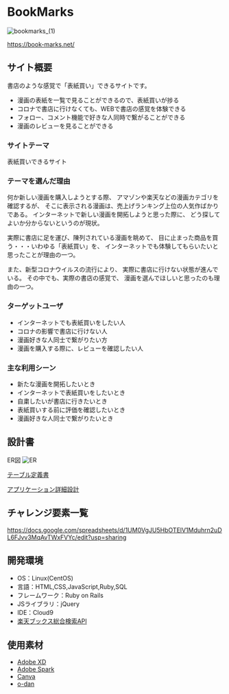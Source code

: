 # BookMarks
![bookmarks_(1)](https://user-images.githubusercontent.com/83628316/131446594-8d372348-88eb-4eb3-9fa7-7f8db1f3b362.png)

https://book-marks.net/

## サイト概要
書店のような感覚で「表紙買い」できるサイトです。

- 漫画の表紙を一覧で見ることができるので、表紙買いが捗る
- コロナで書店に行けなくても、WEBで書店の感覚を体験できる
- フォロー、コメント機能で好きな人同時で繋がることができる
- 漫画のレビューを見ることができる

### サイトテーマ
表紙買いできるサイト

### テーマを選んだ理由
何か新しい漫画を購入しようとする際、
アマゾンや楽天などの漫画カテゴリを確認するが、
そこに表示される漫画は、売上げランキング上位の人気作ばかりである。
インターネットで新しい漫画を開拓しようと思った際に、
どう探してよいか分からないというのが現状。

実際に書店に足を運び、陳列されている漫画を眺めて、
目に止まった商品を買う・・・いわゆる「表紙買い」を、
インターネットでも体験してもらいたいと思ったことが理由の一つ。

また、新型コロナウイルスの流行により、
実際に書店に行けない状態が進んでいる。
その中でも、実際の書店の感覚で、
漫画を選んでほしいと思ったのも理由の一つ。

### ターゲットユーザ
- インターネットでも表紙買いをしたい人
- コロナの影響で書店に行けない人
- 漫画好きな人同士で繋がりたい方
- 漫画を購入する際に、レビューを確認したい人

### 主な利用シーン
- 新たな漫画を開拓したいとき
- インターネットで表紙買いをしたいとき
- 自粛したいが書店に行きたいとき
- 表紙買いする前に評価を確認したいとき
- 漫画好きな人同士で繋がりたいとき

## 設計書
ER図
![ER](https://user-images.githubusercontent.com/83628316/131244452-2068c80f-e27f-435d-8e8a-4ed39640f499.jpg)

[テーブル定義書](https://drive.google.com/file/d/1sBXaajitwdSyAf7eLtXdoQqGRA3nndCc/view?usp=sharing)

[アプリケーション詳細設計](https://drive.google.com/file/d/1MqvGTELWrHOM01Cm26Ob-kuItxCAriNm/view?usp=sharing)

## チャレンジ要素一覧
<https://docs.google.com/spreadsheets/d/1UM0VgJU5HbOTElV1Mduhrn2uDL6FJvv3MqAvTWxFVYc/edit?usp=sharing>

## 開発環境
- OS：Linux(CentOS)
- 言語：HTML,CSS,JavaScript,Ruby,SQL
- フレームワーク：Ruby on Rails
- JSライブラリ：jQuery
- IDE：Cloud9
- [楽天ブックス総合検索API](https://webservice.rakuten.co.jp/)

## 使用素材
- [Adobe XD](https://www.adobe.com/jp/products/xd.html)
- [Adobe Spark](https://spark.adobe.com/ja-JP/sp)
- [Canva](https://www.canva.com/ja_jp/)
- [o-dan](https://o-dan.net/ja/)
